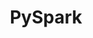 ---
title: PySpark
description:
image:

# Badge style
style:
    background: "#2a9d8f"
    color: "#fff"
---